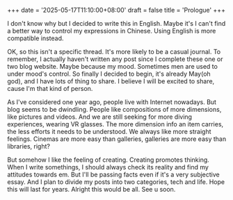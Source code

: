 +++
date = '2025-05-17T11:10:00+08:00'
draft = false
title = 'Prologue'
+++

I don't know why but I decided to write this in English. Maybe it's I can't find a better way to control my expressions in Chinese. Using English is more compatible instead. 

OK, so this isn't a specific thread. It's more likely to be a casual journal. To remember, I actually haven't written any post since I complete these one or two blog website. Maybe because my mood. Sometimes men are used to under mood's control. So finally I decided to begin, it's already May(oh god), and I have lots of thing to share. I believe I will be excited to share, cause I'm that kind of person.

As I've considered one year ago, people live with Internet nowadays. But blog seems to be dwindling. People like compositions of more dimensions, like pictures and videos. And we are still seeking for more diving experiences, wearing VR glasses. The more dimension info an item carries, the less efforts it needs to be understood. We always like more straight feelings. Cinemas are more easy than galleries, galleries are more easy than libraries, right? 

But somehow I like the feeling of creating. Creating promotes thinking. When I write somethings, I should always check its reality and find my attitudes towards em. But I'll be passing facts even if it's a very subjective essay. And I plan to divide my posts into two categories, tech and life. Hope this will last for years. Alright this would be all. See u soon.